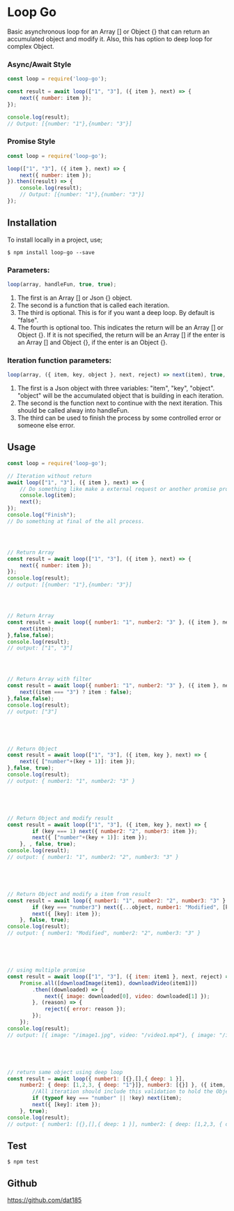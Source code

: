 # Loop Go

Basic asynchronous loop for an Array [] or Object {} that can return an accumulated object and modify it. Also, this has option to deep loop for complex Object.

### Async/Await Style

```javascript
const loop = require('loop-go');

const result = await loop(["1", "3"], ({ item }, next) => {
    next({ number: item });
});

console.log(result);
// Output: [{number: "1"},{number: "3"}]
```

### Promise Style

```javascript
const loop = require('loop-go');

loop(["1", "3"], ({ item }, next) => {
    next({ number: item });
}).then((result) => {
    console.log(result);
    // Output: [{number: "1"},{number: "3"}]
});
```

## Installation

To install locally in a project, use;

```shell
$ npm install loop-go --save
```

### Parameters:
```javascript
loop(array, handleFun, true, true);
```
1. The first is an Array [] or Json {} object.
2. The second is a function that is called each iteration.
3. The third is optional. This is for if you want a deep loop. By default is "false".
4. The fourth is optional too. This indicates the return will be an Array [] or Object {}. If it is not specified, the return will be an Array [] if the enter is an Array [] and Object {}, if the enter is an Object {}.

### Iteration function parameters:
```javascript
loop(array, ({ item, key, object }, next, reject) => next(item), true, true);
```
1. The first is a Json object with three variables: "item", "key", "object". "object" will be the accumulated object that is building in each iteration.
2. The second is the function next to continue with the next iteration. This should be called alway into handleFun.
3. The third can be used to finish the process by some controlled error or someone else error.

## Usage

```javascript
const loop = require('loop-go');

// Iteration without return
await loop(["1", "3"], ({ item }, next) => {
    // Do something like make a external request or another promise process.
    console.log(item);
    next();
});
console.log("Finish");
// Do something at final of the all process.




// Return Array
const result = await loop(["1", "3"], ({ item }, next) => {
    next({ number: item });
});
console.log(result);
// output: [{number: "1"},{number: "3"}]




// Return Array
const result = await loop({ number1: "1", number2: "3" }, ({ item }, next) => {
    next(item);
},false,false);
console.log(result);
// output: ["1", "3"]




// Return Array with filter
const result = await loop({ number1: "1", number2: "3" }, ({ item }, next) => {
    next((item === "3") ? item : false);
},false,false);
console.log(result);
// output: ["3"]





// Return Object
const result = await loop(["1", "3"], ({ item, key }, next) => {
    next({ ["number"+(key + 1)]: item });
},false, true);
console.log(result);
// output: { number1: "1", number2: "3" }





// Return Object and modify result
const result = await loop(["1", "3"], ({ item, key }, next) => {
        if (key === 1) next({ number2: "2", number3: item });
        next({ ["number"+(key + 1)]: item });
    }, , false, true);
console.log(result);
// output: { number1: "1", number2: "2", number3: "3" }





// Return Object and modify a item from result
const result = await loop({ number1: "1", number2: "2", number3: "3" }, ({ item, key, object }, next) => {
        if (key === "number3") next({...object, number1: "Modified", [key]: item });
        next({ [key]: item });
    }, false, true);
console.log(result);
// output: { number1: "Modified", number2: "2", number3: "3" }





// using multiple promise 
const result = await loop(["1", "3"], ({ item: item1 }, next, reject) => {
	Promise.all([downloadImage(item1), downloadVideo(item1)])
		.then((downloaded) => {
			next({ image: downloaded[0], video: downloaded[1] });
		}, (reason) => {
			reject({ error: reason });
		});
    });
console.log(result);
// output: [{ image: "/image1.jpg", video: "/video1.mp4"}, { image: "/image3.jpg", video: "/video3.mp4"}]





// return same object using deep loop
const result = await loop({ number1: [{},[],{ deep: 1 }], 
    number2: { deep: [1,2,3, { deep: "1"}]}, number3: [{}] }, ({ item, key }, next) => {
        //All iteration should include this validation to hold the Object Format. Check if Key is a number or not. !key is for object empty.
        if (typeof key === "number" || !key) next(item); 
        next({ [key]: item });
    }, true);
console.log(result);
// output: { number1: [{},[],{ deep: 1 }], number2: { deep: [1,2,3, { deep: "1"}]}, number3: [{}] }
```

## Test

```shell
$ npm test
```

## Github
https://github.com/dat185
